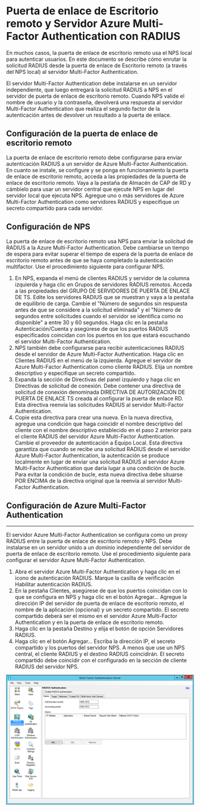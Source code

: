 <properties 
	pageTitle="Puerta de enlace de Escritorio remoto y Servidor Azure Multi-Factor Authentication con RADIUS" 
	description="Se trata de la página de Azure Multi-Factor Authentication que le ayudará en la implementación de la puerta de enlace de escritorio remoto (RD) y el servidor Azure Multi-Factor Authentication mediante RADIUS." 
	services="multi-factor-authentication" 
	documentationCenter="" 
	authors="billmath" 
	manager="swadhwa" 
	editor="curtand"/>

<tags 
	ms.service="multi-factor-authentication" 
	ms.workload="identity" 
	ms.tgt_pltfrm="na" 
	ms.devlang="na" 
	ms.topic="article" 
	ms.date="07/14/2015" 
	ms.author="billmath"/>

# Puerta de enlace de Escritorio remoto y Servidor Azure Multi-Factor Authentication con RADIUS

En muchos casos, la puerta de enlace de escritorio remoto usa el NPS local para autenticar usuarios. En este documento se describe cómo enrutar la solicitud RADIUS desde la puerta de enlace de Escritorio remoto (a través del NPS local) al servidor Multi-Factor Authentication.

El servidor Multi-Factor Authentication debe instalarse en un servidor independiente, que luego entregará la solicitud RADIUS a NPS en el servidor de puerta de enlace de escritorio remoto. Cuando NPS valide el nombre de usuario y la contraseña, devolverá una respuesta al servidor Multi-Factor Authentication que realiza el segundo factor de la autenticación antes de devolver un resultado a la puerta de enlace.





## Configuración de la puerta de enlace de escritorio remoto

La puerta de enlace de escritorio remoto debe configurarse para enviar autenticación RADIUS a un servidor de Azure Multi-Factor Authentication. En cuanto se instale, se configure y se ponga en funcionamiento la puerta de enlace de escritorio remoto, acceda a las propiedades de la puerta de enlace de escritorio remoto. Vaya a la pestaña de Almacén de CAP de RD y cámbielo para usar un servidor central que ejecute NPS en lugar del servidor local que ejecuta NPS. Agregue uno o más servidores de Azure Multi-Factor Authentication como servidores RADIUS y especifique un secreto compartido para cada servidor.





## Configuración de NPS

La puerta de enlace de escritorio remoto usa NPS para enviar la solicitud de RADIUS a la Azure Multi-Factor Authentication. Debe cambiarse un tiempo de espera para evitar superar el tiempo de espera de la puerta de enlace de escritorio remoto antes de que se haya completado la autenticación multifactor. Use el procedimiento siguiente para configurar NPS.

1. En NPS, expanda el menú de clientes RADIUS y servidor de la columna izquierda y haga clic en Grupos de servidores RADIUS remotos. Acceda a las propiedades del GRUPO DE SERVIDORES DE PUERTA DE ENLACE DE TS. Edite los servidores RADIUS que se muestran y vaya a la pestaña de equilibrio de carga. Cambie el "Número de segundos sin respuesta antes de que se considere a la solicitud eliminada" y el "Número de segundos entre solicitudes cuando el servidor se identifica como no disponible" a entre 30 y 60 segundos. Haga clic en la pestaña Autenticación/Cuenta y asegúrese de que los puertos RADIUS especificados coincidan con los puertos en los que estará escuchando el servidor Multi-Factor Authentication.
2. NPS también debe configurarse para recibir autenticaciones RADIUS desde el servidor de Azure Multi-Factor Authentication. Haga clic en Clientes RADIUS en el menú de la izquierda. Agregue el servidor de Azure Multi-Factor Authentication como cliente RADIUS. Elija un nombre descriptivo y especifique un secreto compartido.
3. Expanda la sección de Directivas del panel izquierdo y haga clic en Directivas de solicitud de conexión. Debe contener una directiva de solicitud de conexión denominada DIRECTIVA DE AUTORIZACIÓN DE PUERTA DE ENLACE TS creada al configurar la puerta de enlace RD. Esta directiva reenvía las solicitudes RADIUS al servidor Multi-Factor Authentication.
4. Copie esta directiva para crear una nueva. En la nueva directiva, agregue una condición que haga coincidir el nombre descriptivo del cliente con el nombre descriptivo establecido en el paso 2 anterior para el cliente RADIUS del servidor Azure Multi-Factor Authentication. Cambie el proveedor de autenticación a Equipo Local. Esta directiva garantiza que cuando se recibe una solicitud RADIUS desde el servidor Azure Multi-Factor Authentication, la autenticación se produce localmente en lugar de enviar una solicitud RADIUS al servidor Azure Multi-Factor Authentication que daría lugar a una condición de bucle. Para evitar la condición de bucle, esta nueva directiva debe situarse POR ENCIMA de la directiva original que la reenvía al servidor Multi-Factor Authentication.

## Configuración de Azure Multi-Factor Authentication


--------------------------------------------------------------------------------



El servidor Azure Multi-Factor Authentication se configura como un proxy RADIUS entre la puerta de enlace de escritorio remoto y NPS. Debe instalarse en un servidor unido a un dominio independiente del servidor de puerta de enlace de escritorio remoto. Use el procedimiento siguiente para configurar el servidor Azure Multi-Factor Authentication.

1. Abra el servidor Azure Multi-Factor Authentication y haga clic en el icono de autenticación RADIUS. Marque la casilla de verificación Habilitar autenticación RADIUS.
2. En la pestaña Clientes, asegúrese de que los puertos coincidan con lo que se configura en NPS y haga clic en el botón Agregar... Agregue la dirección IP del servidor de puerta de enlace de escritorio remoto, el nombre de la aplicación (opcional) y un secreto compartido. El secreto compartido deberá ser el mismo en el servidor Azure Multi-Factor Authentication y en la puerta de enlace de escritorio remoto.
3. Haga clic en la pestaña Destino y elija el botón de opción Servidores RADIUS.
4. Haga clic en el botón Agregar... Escriba la dirección IP, el secreto compartido y los puertos del servidor NPS. A menos que use un NPS central, el cliente RADIUS y el destino RADIUS coincidirán. El secreto compartido debe coincidir con el configurado en la sección de cliente RADIUS del servidor NPS. 

![Autenticación Radius](./media/multi-factor-authentication-get-started-server-rdg/radius.png)

<!---HONumber=July15_HO4-->